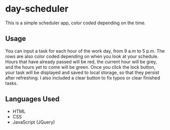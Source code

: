 # day-scheduler

This is a simple scheduler app, color coded depending on the time.

## Usage

You can input a task for each hour of the work day, from 9 a.m to 5 p.m. The rows are also color coded depending on when you look at your schedule. Hours that have already passed will be red, the current hour will be grey, and the hours yet to come will be green. Once you click the lock button, your task will be displayed and saved to local storage, so that they persist after refreshing. I also included a clear button to fix typos or clear finished tasks.

## Languages Used

- HTML
- CSS
- JavaScript (JQuery)